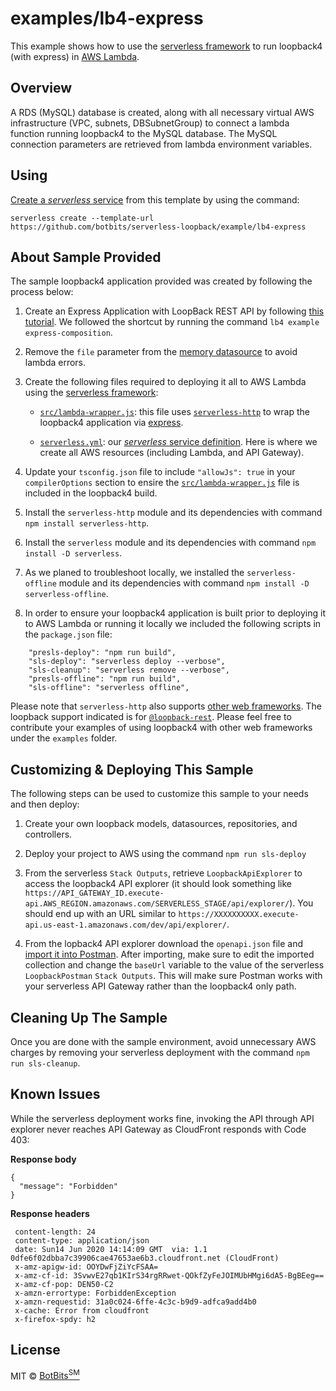 # examples/lb4-express

This example shows how to use the [serverless framework](https://www.serverless.com/framework/docs/providers/aws/) to run loopback4 (with express) in [AWS Lambda](https://docs.aws.amazon.com/lambda/latest/dg/lambda-nodejs.html).

## Overview

A RDS (MySQL) database is created, along with all necessary virtual AWS infrastructure (VPC, subnets, DBSubnetGroup) to connect a lambda function running loopback4 to the MySQL database. The MySQL connection parameters are retrieved from lambda environment variables.
<!--
For ease of management RDS (MySQL) username/password can be retrieved from [AWS SSM Parameter Store](https://docs.aws.amazon.com/systems-manager/latest/userguide/systems-manager-paramstore.html) and used in `serverless.yml` [see section *Handling Secrets for Small Teams & Projects*]](https://serverless.com/blog/serverless-secrets-api-keys/). -->

<!--
Check out [this article](https://medium.com/smac-4u/serverless-loopback-9ff0d6fa539d) for a more in-depth explanation of this sample.
-->

## Using

[Create a *serverless* service](https://serverless.com/framework/docs/providers/aws/cli-reference/create) from this template by using the command:

`serverless create --template-url https://github.com/botbits/serverless-loopback/example/lb4-express`

<!--
Or clone the git repo:

`git clone https://github.com/botbits/serverless-loopback`
-->

## About Sample Provided

The sample loopback4 application provided was created by following the process below:

1.  Create an Express Application with LoopBack REST API by following [this tutorial](https://loopback.io/doc/en/lb4/express-with-lb4-rest-tutorial.html). We followed the shortcut by running the command `lb4 example express-composition`.

2.  Remove the `file` parameter from the [memory datasource](src/datasources/ds.datasource.ts) to avoid lambda errors.

3.  Create the following files required to deploying it all to AWS Lambda using the [serverless framework](https://www.serverless.com/framework/docs/providers/aws/):

    -   [`src/lambda-wrapper.js`](src/lambda-wrapper.js): this file uses [`serverless-http`](https://www.npmjs.com/package/serverless-http) to wrap the loopback4 application via [express](https://www.npmjs.com/package/express).

    -   [`serverless.yml`](serverless.yml): our [*serverless* service definition](https://www.serverless.com/framework/docs/providers/aws/guide/serverless.yml/). Here is where we create all AWS resources (including Lambda, and API Gateway).

4.  Update your `tsconfig.json` file to include `"allowJs": true` in your `compilerOptions` section to ensire the [`src/lambda-wrapper.js`](src/lambda-wrapper.js) file is included in the loopback4 build.

5.  Install the `serverless-http` module and its dependencies with command `npm install serverless-http`.

6.  Install the `serverless` module and its dependencies with command `npm install -D serverless`.

7.  As we planed to troubleshoot locally, we installed the `serverless-offline` module and its dependencies with command `npm install -D serverless-offline`.

8.  In order to ensure your loopback4 application is built prior to deploying it to AWS Lambda or running it locally we included the following scripts in the `package.json` file:

```
    "presls-deploy": "npm run build",
    "sls-deploy": "serverless deploy --verbose",
    "sls-cleanup": "serverless remove --verbose",
    "presls-offline": "npm run build",
    "sls-offline": "serverless offline",
```

Please note that `serverless-http` also supports [other web frameworks](https://www.npmjs.com/package/serverless-http#supported-frameworks). The loopback support indicated is for [`@loopback-rest`](https://www.npmjs.com/package/@loopback/rest). Please feel free to contribute your examples of using loopback4 with other web frameworks under the `examples` folder.

## Customizing & Deploying This Sample

The following steps can be used to customize this sample to your needs and then deploy:

<!-- 0. (*optional*) For ease of management add MySQL username/password to the AWS SSM Parameter Store (using [AWS Console(https://docs.aws.amazon.com/systems-manager/latest/userguide/param-create-console.html)] or [AWS CLI(https://docs.aws.amazon.com/systems-manager/latest/userguide/param-create-cli.html)]).
-->
1.  Create your own loopback models, datasources, repositories, and controllers.

2.  Deploy your project to AWS using the command `npm run sls-deploy`

3.  From the serverless `Stack Outputs`, retrieve `LoopbackApiExplorer` to access the loopback4 API explorer (it should look something like `https://API_GATEWAY_ID.execute-api.AWS_REGION.amazonaws.com/SERVERLESS_STAGE/api/explorer/`). You should end up with an URL similar to `https://XXXXXXXXXX.execute-api.us-east-1.amazonaws.com/dev/api/explorer/`.

4.  From the lopback4 API explorer download the `openapi.json` file and [import it into Postman](https://learning.postman.com/docs/postman/collections/importing-and-exporting-data/#importing-api-specifications). After importing, make sure to edit the imported collection and change the `baseUrl` variable to the value of the serverless `LoopbackPostman` `Stack Outputs`. This will make sure Postman works with your serverless API Gateway rather than the loopback4 only path.

## Cleaning Up The Sample

Once you are done with the sample environment, avoid unnecessary AWS charges by removing your serverless deployment with the command `npm run sls-cleanup`.

## Known Issues

While the serverless deployment works fine, invoking the API through API explorer never reaches API Gateway as CloudFront responds with Code 403:

**Response body**
```
{
  "message": "Forbidden"
}
```
**Response headers**
```
 content-length: 24
 content-type: application/json
 date: Sun14 Jun 2020 14:14:09 GMT  via: 1.1 0dfe6f02dbba7c39906cae47653ae6b3.cloudfront.net (CloudFront)
 x-amz-apigw-id: OOYDwFjZiYcFSAA=
 x-amz-cf-id: 3SvwvE27qb1KIrS34rgRRwet-QOkfZyFeJOIMUbHMgi6dA5-BgBEeg==
 x-amz-cf-pop: DEN50-C2
 x-amzn-errortype: ForbiddenException
 x-amzn-requestid: 31a0c024-6ffe-4c3c-b9d9-adfca9add4b0
 x-cache: Error from cloudfront
 x-firefox-spdy: h2
```
## License

MIT © [BotBits<sup>SM</sup>](https://github.com/botbits)
